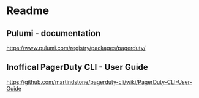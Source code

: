 # Readme

## Pulumi - documentation
https://www.pulumi.com/registry/packages/pagerduty/

## Inoffical PagerDuty CLI - User Guide
https://github.com/martindstone/pagerduty-cli/wiki/PagerDuty-CLI-User-Guide
